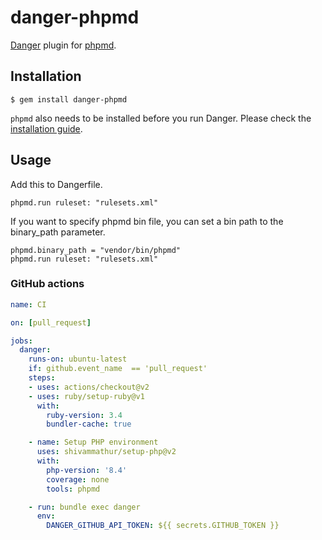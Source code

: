 # danger-phpmd

[Danger](http://danger.systems/ruby/) plugin for [phpmd](https://phpmd.org/).

## Installation

    $ gem install danger-phpmd

`phpmd` also needs to be installed before you run Danger.
Please check the [installation guide](https://phpmd.org/download/index.html).

## Usage

Add this to Dangerfile.

```
phpmd.run ruleset: "rulesets.xml"
```

If you want to specify phpmd bin file, you can set a bin path to the binary_path parameter.

```
phpmd.binary_path = "vendor/bin/phpmd"
phpmd.run ruleset: "rulesets.xml"
```


### GitHub actions

```yaml
name: CI

on: [pull_request]

jobs:
  danger:
    runs-on: ubuntu-latest
    if: github.event_name  == 'pull_request'
    steps:
    - uses: actions/checkout@v2
    - uses: ruby/setup-ruby@v1
      with:
        ruby-version: 3.4
        bundler-cache: true

    - name: Setup PHP environment
      uses: shivammathur/setup-php@v2
      with:
        php-version: '8.4'
        coverage: none
        tools: phpmd

    - run: bundle exec danger
      env:
        DANGER_GITHUB_API_TOKEN: ${{ secrets.GITHUB_TOKEN }}
```

